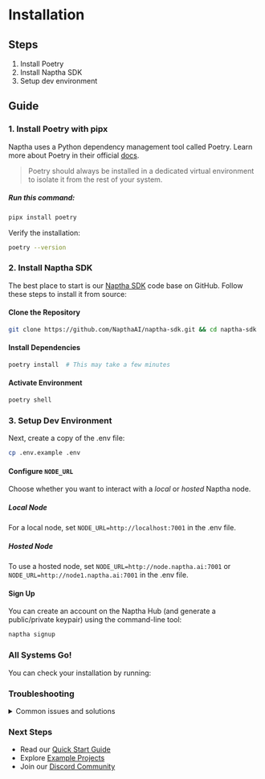 # Installation

## Steps
1. Install Poetry
2. Install Naptha SDK
3. Setup dev environment

## Guide
### 1. Install Poetry with pipx
Naptha uses a Python dependency management tool called Poetry. Learn more about Poetry in their official [docs](https://python-poetry.org/docs).

> Poetry should always be installed in a dedicated virtual environment to isolate it from the rest of your system.

##### Run this command:
```bash
pipx install poetry
```

Verify the installation:
```bash
poetry --version
```

### 2. Install Naptha SDK
The best place to start is our [Naptha SDK](https://github.com/NapthaAI/naptha-sdk) code base on GitHub. Follow these steps to install it from source:

#### Clone the Repository
```bash
git clone https://github.com/NapthaAI/naptha-sdk.git && cd naptha-sdk
```

#### Install Dependencies
```bash
poetry install  # This may take a few minutes
```

#### Activate Environment
```bash
poetry shell
```

### 3. Setup Dev Environment
Next, create a copy of the .env file:

```bash
cp .env.example .env
```

#### Configure ```NODE_URL```
Choose whether you want to interact with a *local* or *hosted* Naptha node.

##### Local Node
For a local node, set ```NODE_URL=http://localhost:7001``` in the .env file.

##### Hosted Node
To use a hosted node, set ```NODE_URL=http://node.naptha.ai:7001``` or ```NODE_URL=http://node1.naptha.ai:7001``` in the .env file.

#### Sign Up

You can create an account on the Naptha Hub (and generate a public/private keypair) using the command-line tool:

```bash
naptha signup
```

### All Systems Go!
You can check your installation by running:

### Troubleshooting

<details>
<summary>Common issues and solutions</summary>

1. **Poetry installation fails**
   ```bash
   python -m pip install --user pipx
   python -m pipx ensurepath
   ```

2. **Dependencies conflict**
   ```bash
   poetry env remove python
   poetry install --no-cache
   poetry env use python3.11
   ```

3. **Node connection issues**
   - Verify your internet connection
   - Check if the selected node is operational
   - Ensure your .env file is properly configured

</details>

### Next Steps
- Read our [Quick Start Guide](./QuickStart.md)
- Explore [Example Projects](../Examples/)
- Join our [Discord Community](https://naptha.ai/naptha-community)
